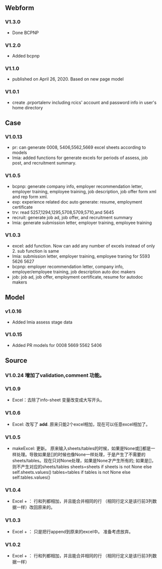 ## Webform
### V1.3.0 
- Done BCPNP 
### V1.2.0
- Added bcpnp 
### V1.1.0
- published on April 26, 2020. Based on new page model
### V1.0.1 
- create .prportalenv including rcics' account and password info in user's home directory

## Case

### V1.0.13
- pr: can generate 0008, 5406,5562,5669 excel sheets according to models
- lmia: added functions for generate excels for periods of assess, job post, and recruitment summary.
### V1.0.5
- bcpnp: generate company info, employer recommendation letter, employer training, employee training, job description, job offer form xml and rep form xml.
- exp: experience related doc auto generate: resume, employment certificate
- trv: read 5257,1294,1295,5708,5709,5710,and 5645
- recruit: generate job ad, job offer, and recruitment summary
- lmia: generate submission letter, employer training, employee training 
### V1.0.3 
- excel: add function. Now can add any number of excels instead of only 2. sub function is same 
- lmia: submission letter, employer training, employee traning for 5593 5626 5627 
- bcpnp: employer recommendation letter, company info, employer/employee training, job description auto doc makers
- job: job ad, job offer, employment certificate, resume for autodoc makers

## Model
### v1.0.16
- Added lmia assess stage data 
### V1.0.15 
- Added PR models for 0008 5669 5562 5406

## Source
### V1.0.24 增加了validation,comment 功能。 
### V1.0.9
- Excel：去除了info-sheet 变量改变成大写开头。
### V1.0.6
- Excel: 改写了 __add__. 原来只能2个excel相加，现在可以任意excel相加了。 

### V1.0.5 
- makeExcel: 更新。 原来输入sheets/tables的时候，如果是None或[]都是一样处理。导致如果是[]的时候也像None一样处理，于是产生了不需要的sheets/tables。现在只对None处理，如果是None才产生所有的;
如果是[]，则不产生对应的sheets/tables 
    sheets=sheets if sheets is not None else self.sheets.values()
    tables=tables if tables is not None else self.tables.values()

### V1.0.4
- Excel + ： 行和列都相加，并且能合并相同的行 （相同行定义是该行前3列数据一样）改回原来的。

### V1.0.3 
- Excel + ： 只是把行append到原来的excel中。 准备考虑放弃。

### V1.0.2 
- Excel + ： 行和列都相加，并且能合并相同的行 （相同行定义是该行前3列数据一样）
